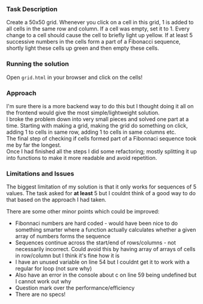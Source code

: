 ### Task Description

Create a 50x50 grid.
Whenever you click on a cell in this grid, 1 is added to all cells in the same row and column.
If a cell was empty, set it to 1.
Every change to a cell should cause the cell to briefly light up yellow.
If at least 5 successive numbers in the cells form a part of a Fibonacci sequence, shortly light these cells up green and then empty these cells.

### Running the solution

Open `grid.html` in your browser and click on the cells!

### Approach

I'm sure there is a more backend way to do this but I thought doing it all on the frontend would give the most simple/lightweight solution.  
I broke the problem down into very small pieces and solved one part at a time. Starting with making a grid, making the grid do something on click, adding 1 to cells in same row, adding 1 to cells in same columns etc.  
The final step of checking if cells formed part of a Fibonnaci sequence took me by far the longest.  
Once I had finished all the steps I did some refactoring; mostly splitting it up into functions to make it more readable and avoid repetition.

### Limitations and Issues

The biggest limitation of my solution is that it only works for sequences of 5 values. The task asked for **at least** 5 but I couldnt think of a good way to do that based on the approach I had taken.

There are some other minor points which could be improved:

- Fibonnaci numbers are hard coded - would have been nice to do something smarter where a function actually calculates whether a given array of numbers forms the sequence
- Sequences continue across the start/end of rows/columns - not necessarily incorrect. Could avoid this by having array of arrays of cells in row/column but I think it's fine how it is
- I have an unused variable on line 54 but I couldnt get it to work with a regular for loop (not sure why)
- Also have an error in the console about c on line 59 being undefined but I cannot work out why
- Question mark over the performance/efficiency
- There are no specs!
